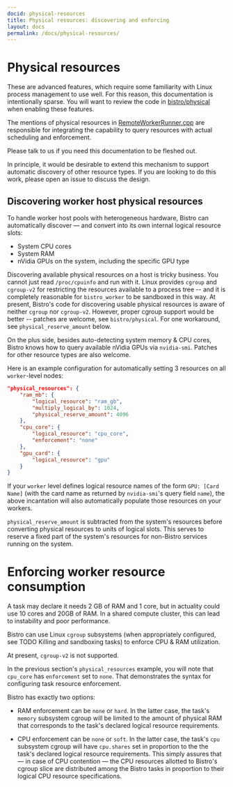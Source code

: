 ```yaml
---
docid: physical-resources
title: Physical resources: discovering and enforcing
layout: docs
permalink: /docs/physical-resources/
---
```


# Physical resources

These are advanced features, which require some familiarity with Linux
process management to use well.  For this reason, this documentation is
intentionally sparse.  You will want to review the code in
[bistro/physical](https://github.com/facebook/bistro/tree/master/bistro/physical)
when enabling these features.

The mentions of physical resources in
[RemoteWorkerRunner.cpp](https://github.com/facebook/bistro/blob/master/bistro/runners/RemoteWorkerRunner.cpp)
are responsible for integrating the capability to query resources with
actual scheduling and enforcement.

Please talk to us if you need this documentation to be fleshed out.

In principle, it would be desirable to extend this mechanism to support
automatic discovery of other resource types.  If you are looking to do this
work, please open an issue to discuss the design.

## Discovering worker host physical resources

To handle worker host pools with heterogeneous hardware, Bistro can
automatically discover — and convert into its own internal logical resource
slots:

 - System CPU cores
 - System RAM
 - nVidia GPUs on the system, including the specific GPU type

Discovering available physical resources on a host is tricky business. You
cannot just read `/proc/cpuinfo` and run with it.  Linux provides `cgroup`
and `cgroup-v2` for restricting the resources available to a process tree --
and it is completely reasonable for `bistro_worker` to be sandboxed in this
way.  At present, Bistro's code for discovering usable physical resources is
aware of neither `cgroup` nor `cgroup-v2`.  However, proper cgroup support
would be better -- patches are welcome, see `bistro/physical`.  For one
workaround, see `physical_reserve_amount` below.

On the plus side, besides auto-detecting system memory & CPU cores, Bistro
knows how to query available nVidia GPUs via `nvidia-smi`.  Patches for
other resource types are also welcome.

Here is an example configuration for automatically setting 3 resources on
all `worker`-level nodes:

``` json
"physical_resources": {
    "ram_mb": {
        "logical_resource": "ram_gb",
        "multiply_logical_by": 1024,
        "physical_reserve_amount": 4096
    },
    "cpu_core": {
        "logical_resource": "cpu_core",
        "enforcement": "none"
    },
    "gpu_card": {
        "logical_resource": "gpu"
    }
}
```

If your `worker` level defines logical resource names of the form `GPU:
[Card Name]` (with the card name as returned by `nvidia-smi`'s query field
`name`), the above incantation will also automatically populate those
resources on your workers.

`physical_reserve_amount` is subtracted from the system's resources before
converting physical resources to units of logical slots.  This serves to
reserve a fixed part of the system's resources for non-Bistro services
running on the system.

# Enforcing worker resource consumption

A task may declare it needs 2 GB of RAM and 1 core, but in actuality could
use 10 cores and 20GB of RAM. In a shared compute cluster, this can lead
to instability and poor performance.

Bistro can use Linux `cgroup` subsystems (when appropriately configured, see
TODO Killing and sandboxing tasks) to enforce CPU & RAM utilization.

At present, `cgroup-v2` is not supported.

In the previous section's `physical_resources` example, you will note that
`cpu_core` has `enforcement` set to `none`.  That demonstrates the syntax
for configuring task resource enforcement.

Bistro has exactly two options:

- RAM enforcement can be `none` or `hard`. In the latter case, the task's
  `memory` subsystem cgroup will be limited to the amount of physical RAM
  that corresponds to the task's declared logical resource requirements.

- CPU enforcement can be `none` or `soft`. In the latter case, the task's
  `cpu` subsystem cgroup will have `cpu.shares` set in proportion to the the
  task's declared logical resource requirements.  This simply assures that —
  in case of CPU contention — the CPU resources allotted to Bistro's cgroup
  slice are distributed among the Bistro tasks in proportion to their
  logical CPU resource specifications.
